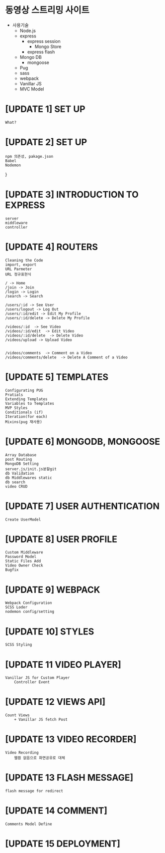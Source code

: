 # 동영상 스트리밍 사이트

+ 사용기술
    + Node.js
    + express
        + express session
            + Mongo Store
        + express flash
    + Mongo DB
        + mongoose
    + Pug
    + sass
    + webpack
    + Vanillar JS
    + MVC Model

# [UPDATE 1] SET UP
    What?

# [UPDATE 2] SET UP 
	npm 의존성, pakage.json
	Babel
	Nodemon
}

# [UPDATE 3] INTRODUCTION TO EXPRESS
    server
    middleware
    controller    


# [UPDATE 4] ROUTERS
    Cleaning the Code
    import, export
    URL Parmeter
    URL 정규표현식

    / -> Home
    /join -> Join
    /login -> Login
    /search -> Search

    /users/:id -> See User
    /users/logout -> Log Out
    /users/:id/edit -> Edit My Profile
    /users/:id/delete -> Delete My Profile

    /videos/:id  -> See Video
    /videos/:id/edit  -> Edit Video
    /videos/:id/delete  -> Delete Video
    /videos/upload -> Upload Video


    /videos/comments  -> Comment on a Video
    /videos/comments/delete  -> Delete A Comment of a Video


# [UPDATE 5] TEMPLATES
    Configurating PUG
    Pratials
    Extending Templates
    Variables to Templates
    MVP Styles
    Conditionals (if)
    Iteration(for each)
    Mixins(pug 재사용)


# [UPDATE 6] MONGODB, MONGOOSE
    Array Database
    post Routing
    MongoDB Setting
    server.js/init.js분할git 
    db Validation
    db Middlewares static
    db search
    video CRUD

# [UPDATE 7] USER AUTHENTICATION
    Create UserModel
    
# [UPDATE 8] USER PROFILE
    Custom Middleware
    Password Model
    Static Files Add
    Video Owner Check
    Bugfix

# [UPDATE 9] WEBPACK
    Webpack Configuration
    SCSS Loder
    nodemon config/setting

# [UPDATE  10] STYLES
    SCSS Styling

# [UPDATE 11 VIDEO PLAYER]
    Vanillar JS for Custom Player
        Controller Event

# [UPDATE 12 VIEWS API]
    Count Views
        + Vanillar JS fetch Post

# [UPDATE 13 VIDEO RECORDER]
    Video Recording
        웹캠 없음으로 화면공유로 대체


# [UPDATE 13 FLASH MESSAGE]
    flash message for redirect

# [UPDATE 14 COMMENT]
    Comments Model Define

# [UPDATE 15 DEPLOYMENT]
